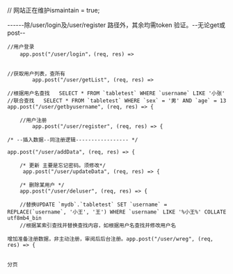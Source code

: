 // 网站正在维护ismaintain = true;

------除/user/login及/user/register 路径外，其余均需token 验证。--无论get或post--

	//用户登录
		app.post("/user/login"，(req, res) =>
		
	
	//获取用户列表，查所有
			app.post("/user/getList", (req, res) =>
			
	//根据用户名查找	SELECT * FROM `tabletest` WHERE `username` LIKE '小张'
	//联合查找   SELECT * FROM `tabletest` WHERE `sex` = '男' AND `age` = 13
	app.post("/user/getbyusername", (req, res) => {
		
		//用户注册
			app.post("/user/register", (req, res) => {
				
	/* --插入数据--同注册逻辑----------------- */
	
	app.post("/user/addData", (req, res) => {
		
		/* 更新 主要是忘记密码。须修改*/
		 app.post("/user/updateData", (req, res) => {
			 
		/* 删除某用户 */
		app.post("/user/deluser", (req, res) => {	 
			
		//替换UPDATE `mydb`.`tabletest` SET `username` = REPLACE(`username`, '小王', '王') WHERE `username` LIKE '%小王%' COLLATE utf8mb4_bin
		//根据某索引查找并替换查找内容，如根据用户名查找并修改用户名	
		
	增加准备注册数据，非主动注册，审阅后后台注册。app.post("/user/wreg", (req, res) => {
	
	
	分页